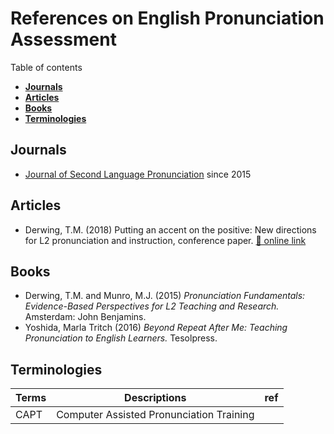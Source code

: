 # References on English Pronunciation Assessment

Table of contents

+ **[Journals](#journals)**  
+ **[Articles](#articles)**  
+ **[Books](#books)**  
+ **[Terminologies](#terminologies)**  

## Journals

+ [Journal of Second Language Pronunciation](https://benjamins.com/catalog/jslp) since 2015  


## Articles

+ Derwing, T.M. (2018) Putting an accent on the positive: New directions for L2 pronunciation and instruction, conference paper. [💾 online link](https://www.researchgate.net/publication/331227845)

## Books 

+ Derwing, T.M. and Munro, M.J. (2015) _Pronunciation Fundamentals: Evidence-Based Perspectives for L2 Teaching and Research._ Amsterdam: John Benjamins.
+ Yoshida, Marla Tritch (2016) _Beyond Repeat After Me: Teaching Pronunciation to English Learners._ Tesolpress.


## Terminologies

|Terms|Descriptions|ref|
|--|--|--|
|CAPT| Computer Assisted Pronunciation Training||


